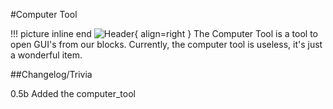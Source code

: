 #Computer Tool

!!! picture inline end
    ![Header](https://srendi.de/wp-content/uploads/2021/04/Computer-Tool.png){ align=right }
The Computer Tool is a tool to open GUI's from our blocks.
Currently, the computer tool is useless, it's just a wonderful item.

##Changelog/Trivia

0.5b
Added the computer_tool
